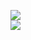 [![](https://img.shields.io/badge/Made%20With-Github%20Spray-lightgrey.svg?style=for-the-badge&logo=github)](https://github.com/Annihil/github-spray#27375)  
[![](https://i.imgur.com/2DrTn0Z.gif)](https://github.com/Annihil/github-spray)